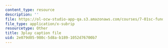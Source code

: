 ```yaml
---
content_type: resource
description: ''
file: https://ol-ocw-studio-app-qa.s3.amazonaws.com/courses/7-01sc-fundamentals-of-biology-fall-2011/2e079d05980c5d8ab1891052d76700b7_QTb6YsxMbBY.vtt
file_type: application/x-subrip
resourcetype: Other
title: 3play caption file
uid: 2e079d05-980c-5d8a-b189-1052d76700b7
---
```


